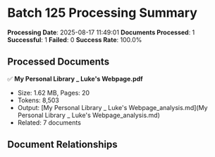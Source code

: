 # Batch 125 Processing Summary

**Processing Date**: 2025-08-17 11:49:01
**Documents Processed**: 1
**Successful**: 1
**Failed**: 0
**Success Rate**: 100.0%

## Processed Documents

✅ **My Personal Library _ Luke's Webpage.pdf**
   - Size: 1.62 MB, Pages: 20
   - Tokens: 8,503
   - Output: [My Personal Library _ Luke's Webpage_analysis.md](My Personal Library _ Luke's Webpage_analysis.md)
   - Related: 7 documents

## Document Relationships
